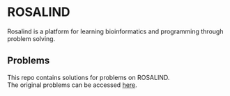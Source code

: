 # ROSALIND
Rosalind is a platform for learning bioinformatics and programming through problem solving.

## Problems
This repo contains solutions for problems on ROSALIND. </br>
The original problems can be accessed [here](https://rosalind.info/problems/list-view/).
